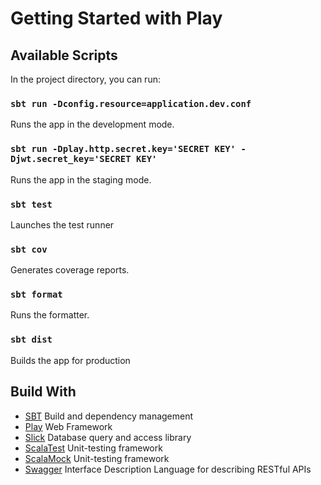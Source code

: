 # Getting Started with Play

## Available Scripts

In the project directory, you can run:

### `sbt run -Dconfig.resource=application.dev.conf`
Runs the app in the development mode.

### `sbt run -Dplay.http.secret.key='SECRET KEY' -Djwt.secret_key='SECRET KEY'`
Runs the app in the staging mode.

### `sbt test`
Launches the test runner

### `sbt cov`
Generates coverage reports.

### `sbt format`
Runs the formatter.


### `sbt dist`
Builds the app for production

## Build With

* [SBT](https://www.scala-sbt.org/) Build and dependency management
* [Play](https://www.playframework.com/)  Web Framework
* [Slick](http://slick.lightbend.com/) Database query and access library
* [ScalaTest](http://www.scalatest.org/) Unit-testing framework
* [ScalaMock](https://scalamock.org/) Unit-testing framework
* [Swagger](https://github.com/swagger-api/swagger-play)  Interface Description Language for describing RESTful APIs
